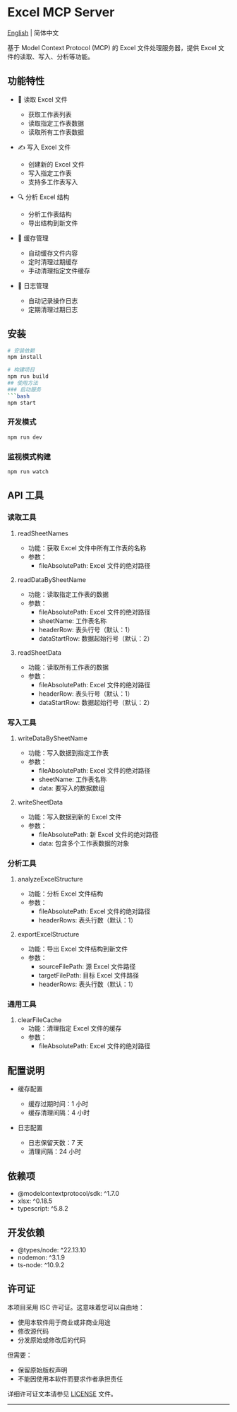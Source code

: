 # Excel MCP Server

[English](./README_EN.md) | 简体中文

基于 Model Context Protocol (MCP) 的 Excel 文件处理服务器，提供 Excel 文件的读取、写入、分析等功能。

## 功能特性

- 📖 读取 Excel 文件
  - 获取工作表列表
  - 读取指定工作表数据
  - 读取所有工作表数据
- ✍️ 写入 Excel 文件

  - 创建新的 Excel 文件
  - 写入指定工作表
  - 支持多工作表写入

- 🔍 分析 Excel 结构
  - 分析工作表结构
  - 导出结构到新文件
- 💾 缓存管理

  - 自动缓存文件内容
  - 定时清理过期缓存
  - 手动清理指定文件缓存

- 📝 日志管理
  - 自动记录操作日志
  - 定期清理过期日志

## 安装

````bash
# 安装依赖
npm install

# 构建项目
npm run build
## 使用方法
### 启动服务
```bash
npm start
````

### 开发模式

```bash
npm run dev
```

### 监视模式构建

```bash
npm run watch
```

## API 工具

### 读取工具

1. readSheetNames

   - 功能：获取 Excel 文件中所有工作表的名称
   - 参数：
     - fileAbsolutePath: Excel 文件的绝对路径

2. readDataBySheetName

   - 功能：读取指定工作表的数据
   - 参数：
     - fileAbsolutePath: Excel 文件的绝对路径
     - sheetName: 工作表名称
     - headerRow: 表头行号（默认：1）
     - dataStartRow: 数据起始行号（默认：2）

3. readSheetData

   - 功能：读取所有工作表的数据
   - 参数：
     - fileAbsolutePath: Excel 文件的绝对路径
     - headerRow: 表头行号（默认：1）
     - dataStartRow: 数据起始行号（默认：2）

### 写入工具

1. writeDataBySheetName

   - 功能：写入数据到指定工作表
   - 参数：
     - fileAbsolutePath: Excel 文件的绝对路径
     - sheetName: 工作表名称
     - data: 要写入的数据数组

2. writeSheetData

   - 功能：写入数据到新的 Excel 文件
   - 参数：
     - fileAbsolutePath: 新 Excel 文件的绝对路径
     - data: 包含多个工作表数据的对象

### 分析工具

1. analyzeExcelStructure

   - 功能：分析 Excel 文件结构
   - 参数：
     - fileAbsolutePath: Excel 文件的绝对路径
     - headerRows: 表头行数（默认：1）

2. exportExcelStructure

   - 功能：导出 Excel 文件结构到新文件
   - 参数：
     - sourceFilePath: 源 Excel 文件路径
     - targetFilePath: 目标 Excel 文件路径
     - headerRows: 表头行数（默认：1）

### 通用工具

1. clearFileCache
   - 功能：清理指定 Excel 文件的缓存
   - 参数：
     - fileAbsolutePath: Excel 文件的绝对路径

## 配置说明

- 缓存配置

  - 缓存过期时间：1 小时
  - 缓存清理间隔：4 小时

- 日志配置

  - 日志保留天数：7 天
  - 清理间隔：24 小时

## 依赖项

- @modelcontextprotocol/sdk: ^1.7.0
- xlsx: ^0.18.5
- typescript: ^5.8.2

## 开发依赖

- @types/node: ^22.13.10
- nodemon: ^3.1.9
- ts-node: ^10.9.2

## 许可证

本项目采用 ISC 许可证。这意味着您可以自由地：

- 使用本软件用于商业或非商业用途
- 修改源代码
- 分发原始或修改后的代码

但需要：
- 保留原始版权声明
- 不能因使用本软件而要求作者承担责任

详细许可证文本请参见 [LICENSE](LICENSE) 文件。

---